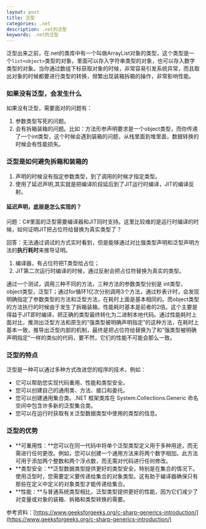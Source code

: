 ```yaml
---
layout: post
title: 泛型
categories: .net
description: .net的泛型
keywords: .net的泛型
---
```

泛型出来之前，在.net的类库中有一个叫做ArrayList对象的类型，这个类型是一个`list<object>`类型的对象，里面可以存入字符串类型的对象，也可以存入数字类型的对象。当你通过数组下标获取对象的时候，非常容易引发系统异常，而且取出对象的时候都要进行类型的转换，频繁出现装箱拆箱的操作，非常影响性能。

### 如果没有泛型，会发生什么

如果没有泛型，需要面对的问题有：

1. 参数类型写死的问题。
2. 会有拆箱装箱的问题。比如：方法形参声明要求是一个object类型，而你传递了一个int类型，这个时候会遇到装箱的问题，从栈里面到堆里面，数据转换的时候会有性能损失。



### 泛型是如何避免拆箱和装箱的

1. 声明的时候没有指定参数类型，到了调用的时候才指定类型。
2. 使用了延迟声明,其实就是把编译阶段延后到了JIT运行时编译，JIT的编译反射。

#### 延迟声明，底层是怎么实现的？

问题：C#里面的泛型需要编译器和JIT同时支持。这里比较难的是运行时编译的时候，如何证明JIT把占位符给替换为真实类型了？

回答：无法通过调试的方式实时看到，但是能够通过对比强类型声明和泛型声明方法的**执行耗时**来推导证明。

1. 编译器，有占位符把T类型给占位；
2. JIT第二次运行时编译的时候，通过反射会把占位符替换为真实的类型。

通过一个测试，调用三种不同的方法，三种方法的参数类型分别是 int类型，object类型，泛型T；通过for循环1亿次分别调用3个方法，通过秒表计时，会发现明确指定了参数类型的方法和泛型方法，在耗时上面是基本相同的。而object类型的方法执行的时候由于发生了拆箱装箱，性能耗时基本是前者的2倍。这个主要是得益于JIT即时编译，把正确的类型最终转化为二进制本地代码。通过性能耗时上面对比，推测出泛型方法和原生的“强类型被明确声明指定”的这种方法，在耗时上基本一致，推导出泛型内部的机制，最终是把占位符给替换为了和”强类型被明确声明指定“一样的类似的代码，要不然，它们的性能不可能会那么一致。



### 泛型的特点

泛型是一种可以通过多种方式改进您的程序的技术，例如：

- 它可以帮助您实现代码重用、性能和类型安全。
- 您可以创建自己的通用类、方法、接口和委托。
- 您可以创建通用集合类。.NET 框架类库在 System.Collections.Generic 命名空间中包含许多新的泛型集合类。
- 您可以在运行时获取有关泛型数据类型中使用的类型的信息。



### 泛型的优势

- **可重用性：**您可以在同一代码中将单个泛型类型定义用于多种用途，而无需进行任何更改。例如，您可以创建一个通用方法来将两个数字相加。此方法可用于添加两个整数和两个浮点数，而无需对代码进行任何修改。
- **类型安全：**泛型数据类型提供更好的类型安全，特别是在集合的情况下。使用泛型时，您需要定义要传递给集合的对象类型。这有助于编译器确保只有那些在定义中定义的对象类型才能传递给集合。
- **性能：**与普通系统类型相比，泛型类型提供更好的性能，因为它们减少了对变量或对象的装箱、拆箱和类型转换的需要。





参考资料：[https://www.geeksforgeeks.org/c-sharp-generics-introduction/](https://www.geeksforgeeks.org/c-sharp-generics-introduction/)

